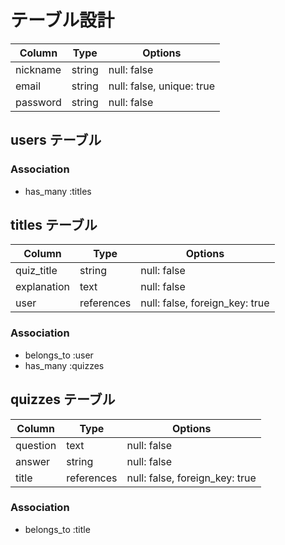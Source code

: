 # テーブル設計

| Column   | Type   | Options                   |
| -------- | ------ | ------------------------- |
| nickname | string | null: false               |
| email    | string | null: false, unique: true |
| password | string | null: false               |

## users テーブル

### Association

- has_many :titles

## titles テーブル

| Column      | Type       | Options                        |
| ----------- | ---------- | ------------------------------ |
| quiz_title  | string     | null: false                    |
| explanation | text       | null: false                    |
| user        | references | null: false, foreign_key: true |

### Association

- belongs_to :user
- has_many :quizzes

## quizzes テーブル

| Column   | Type       | Options                        |
| -------- | ---------- | ------------------------------ |
| question | text       | null: false                    |
| answer   | string     | null: false                    |
| title    | references | null: false, foreign_key: true |

### Association

- belongs_to :title